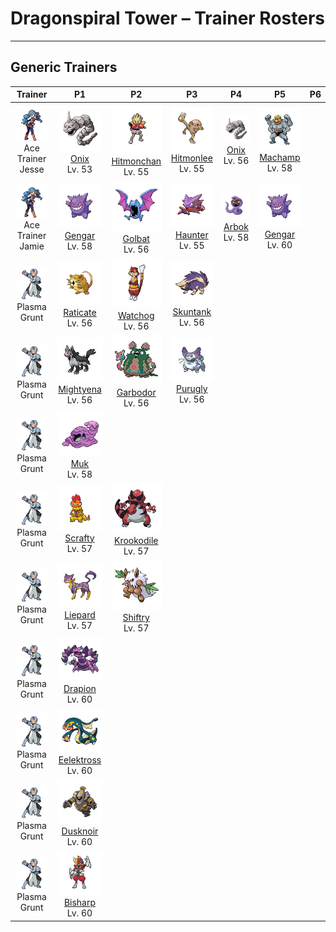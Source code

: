 # Dragonspiral Tower – Trainer Rosters

---

## Generic Trainers</h3>

| Trainer | P1 | P2 | P3 | P4 | P5 | P6 |
|:-------:|:--:|:--:|:--:|:--:|:--:|:--:|
| ![Ace Trainer Jesse](../../assets/trainers/ace_trainer.png "Ace Trainer Jesse")<br>Ace Trainer Jesse | ![Onix](../../assets/sprites/onix/front.png)<br>[Onix](../../pokemon/onix.md/)<br>Lv. 53 | ![Hitmonchan](../../assets/sprites/hitmonchan/front.png)<br>[Hitmonchan](../../pokemon/hitmonchan.md/)<br>Lv. 55 | ![Hitmonlee](../../assets/sprites/hitmonlee/front.png)<br>[Hitmonlee](../../pokemon/hitmonlee.md/)<br>Lv. 55 | ![Onix](../../assets/sprites/onix/front.png)<br>[Onix](../../pokemon/onix.md/)<br>Lv. 56 | ![Machamp](../../assets/sprites/machamp/front.png)<br>[Machamp](../../pokemon/machamp.md/)<br>Lv. 58 |
| ![Ace Trainer Jamie](../../assets/trainers/ace_trainer.png "Ace Trainer Jamie")<br>Ace Trainer Jamie | ![Gengar](../../assets/sprites/gengar/front.png)<br>[Gengar](../../pokemon/gengar.md/)<br>Lv. 58 | ![Golbat](../../assets/sprites/golbat/front.png)<br>[Golbat](../../pokemon/golbat.md/)<br>Lv. 56 | ![Haunter](../../assets/sprites/haunter/front.png)<br>[Haunter](../../pokemon/haunter.md/)<br>Lv. 55 | ![Arbok](../../assets/sprites/arbok/front.png)<br>[Arbok](../../pokemon/arbok.md/)<br>Lv. 58 | ![Gengar](../../assets/sprites/gengar/front.png)<br>[Gengar](../../pokemon/gengar.md/)<br>Lv. 60 |
| ![Plasma Grunt](../../assets/trainers/plasma_grunt.png "Plasma Grunt")<br>Plasma Grunt | ![Raticate](../../assets/sprites/raticate/front.png)<br>[Raticate](../../pokemon/raticate.md/)<br>Lv. 56 | ![Watchog](../../assets/sprites/watchog/front.png)<br>[Watchog](../../pokemon/watchog.md/)<br>Lv. 56 | ![Skuntank](../../assets/sprites/skuntank/front.png)<br>[Skuntank](../../pokemon/skuntank.md/)<br>Lv. 56 |
| ![Plasma Grunt](../../assets/trainers/plasma_grunt.png "Plasma Grunt")<br>Plasma Grunt | ![Mightyena](../../assets/sprites/mightyena/front.png)<br>[Mightyena](../../pokemon/mightyena.md/)<br>Lv. 56 | ![Garbodor](../../assets/sprites/garbodor/front.png)<br>[Garbodor](../../pokemon/garbodor.md/)<br>Lv. 56 | ![Purugly](../../assets/sprites/purugly/front.png)<br>[Purugly](../../pokemon/purugly.md/)<br>Lv. 56 |
| ![Plasma Grunt](../../assets/trainers/plasma_grunt.png "Plasma Grunt")<br>Plasma Grunt | ![Muk](../../assets/sprites/muk/front.png)<br>[Muk](../../pokemon/muk.md/)<br>Lv. 58 |
| ![Plasma Grunt](../../assets/trainers/plasma_grunt.png "Plasma Grunt")<br>Plasma Grunt | ![Scrafty](../../assets/sprites/scrafty/front.png)<br>[Scrafty](../../pokemon/scrafty.md/)<br>Lv. 57 | ![Krookodile](../../assets/sprites/krookodile/front.png)<br>[Krookodile](../../pokemon/krookodile.md/)<br>Lv. 57 |
| ![Plasma Grunt](../../assets/trainers/plasma_grunt.png "Plasma Grunt")<br>Plasma Grunt | ![Liepard](../../assets/sprites/liepard/front.png)<br>[Liepard](../../pokemon/liepard.md/)<br>Lv. 57 | ![Shiftry](../../assets/sprites/shiftry/front.png)<br>[Shiftry](../../pokemon/shiftry.md/)<br>Lv. 57 |
| ![Plasma Grunt](../../assets/trainers/plasma_grunt.png "Plasma Grunt")<br>Plasma Grunt | ![Drapion](../../assets/sprites/drapion/front.png)<br>[Drapion](../../pokemon/drapion.md/)<br>Lv. 60 |
| ![Plasma Grunt](../../assets/trainers/plasma_grunt.png "Plasma Grunt")<br>Plasma Grunt | ![Eelektross](../../assets/sprites/eelektross/front.png)<br>[Eelektross](../../pokemon/eelektross.md/)<br>Lv. 60 |
| ![Plasma Grunt](../../assets/trainers/plasma_grunt.png "Plasma Grunt")<br>Plasma Grunt | ![Dusknoir](../../assets/sprites/dusknoir/front.png)<br>[Dusknoir](../../pokemon/dusknoir.md/)<br>Lv. 60 |
| ![Plasma Grunt](../../assets/trainers/plasma_grunt.png "Plasma Grunt")<br>Plasma Grunt | ![Bisharp](../../assets/sprites/bisharp/front.png)<br>[Bisharp](../../pokemon/bisharp.md/)<br>Lv. 60 |

